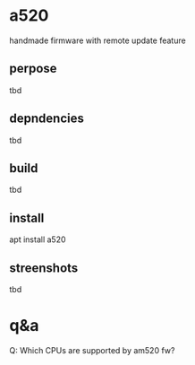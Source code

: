 # a520
handmade firmware with remote update feature
## perpose
tbd
## depndencies
tbd
## build
tbd
## install
apt install a520
## streenshots
tbd
# q&a
Q: Which CPUs are supported by am520 fw?
